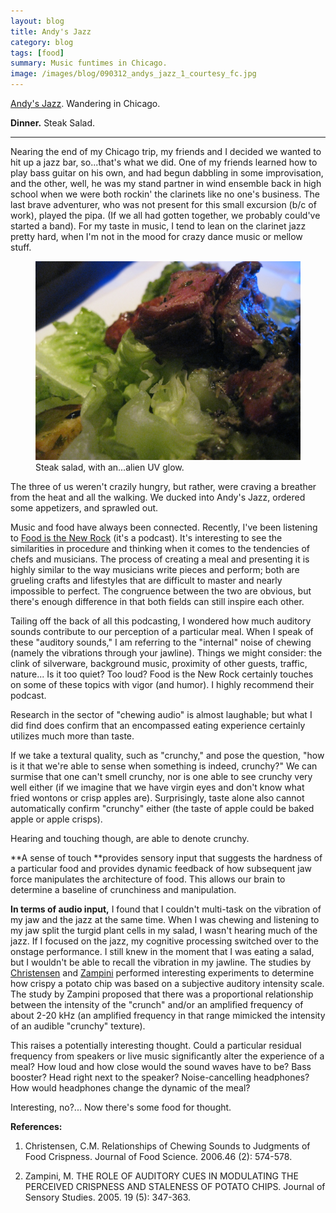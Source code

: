 ```yaml
---
layout: blog
title: Andy's Jazz
category: blog
tags: [food]  
summary: Music funtimes in Chicago.
image: /images/blog/090312_andys_jazz_1_courtesy_fc.jpg
---
```


[Andy's Jazz](http://www.yelp.com/biz/andys-jazz-club-chicago-2). Wandering in Chicago.

**Dinner.** Steak Salad.

---

Nearing the end of my Chicago trip, my friends and I decided we wanted to hit up a jazz bar, so...that's what we did. One of my friends learned how to play bass guitar on his own, and had begun dabbling in some improvisation, and the other, well, he was my stand partner in wind ensemble back in high school when we were both rockin' the clarinets like no one's business. The last brave adventurer, who was not present for this small excursion (b/c of work), played the pipa. (If we all had gotten together, we probably could've started a band). For my taste in music, I tend to lean on the clarinet jazz pretty hard, when I'm not in the mood for crazy dance music or mellow stuff.

<figure>
    <img src="/images/blog/090312_andys_jazz_1_courtesy_fc.jpg"></img>
    <figcaption>Steak salad, with an...alien UV glow.</figcaption>
</figure>

The three of us weren't crazily hungry, but rather, were craving a breather from the heat and all the walking. We ducked into Andy's Jazz, ordered some appetizers, and sprawled out.

Music and food have always been connected. Recently, I've been listening to [Food is the New Rock](http://www.foodisthenewrock.com/) (it's a podcast). It's interesting to see the similarities in procedure and thinking when it comes to the tendencies of chefs and musicians. The process of creating a meal and presenting it is highly similar to the way musicians write pieces and perform; both are grueling crafts and lifestyles that are difficult to master and nearly impossible to perfect. The congruence between the two are obvious, but there's enough difference in that both fields can still inspire each other.

Tailing off the back of all this podcasting, I wondered how much auditory sounds contribute to our perception of a particular meal. When I speak of these "auditory sounds," I am referring to the "internal" noise of chewing (namely the vibrations through your jawline). Things we might consider: the clink of silverware, background music, proximity of other guests, traffic, nature... Is it too quiet? Too loud? Food is the New Rock certainly touches on some of these topics with vigor (and humor). I highly recommend their podcast.

Research in the sector of "chewing audio" is almost laughable; but what I did find does confirm that an encompassed eating experience certainly utilizes much more than taste.

If we take a textural quality, such as "crunchy," and pose the question, "how is it that we're able to sense when something is indeed, crunchy?" We can surmise that one can't smell crunchy, nor is one able to see crunchy very well either (if we imagine that we have virgin eyes and don't know what fried wontons or crisp apples are). Surprisingly, taste alone also cannot automatically confirm "crunchy" either (the taste of apple could be baked apple or apple crisps).

Hearing and touching though, are able to denote crunchy.

**A sense of touch **provides sensory input that suggests the hardness of a particular food and provides dynamic feedback of how subsequent jaw force manipulates the architecture of food. This allows our brain to determine a baseline of crunchiness and manipulation.

**In terms of audio input,** I found that I couldn't multi-task on the vibration of my jaw and the jazz at the same time. When I was chewing and listening to my jaw split the turgid plant cells in my salad, I wasn't hearing much of the jazz. If I focused on the jazz, my cognitive processing switched over to the onstage performance. I still knew in the moment that I was eating a salad, but I wouldn't be able to recall the vibration in my jawline. The studies by [Christensen](http://onlinelibrary.wiley.com/doi/10.1111/j.1365-2621.1981.tb04914.x/abstract) and [Zampini](http://onlinelibrary.wiley.com/doi/10.1111/j.1745-459x.2004.080403.x/abstract?deniedAccessCustomisedMessage=&userIsAuthenticated=false) performed interesting experiments to determine how crispy a potato chip was based on a subjective auditory intensity scale. The study by Zampini proposed that there was a proportional relationship between the intensity of the "crunch" and/or an amplified frequency of about 2-20 kHz (an amplified frequency in that range mimicked the intensity of an audible "crunchy" texture).

This raises a potentially interesting thought. Could a particular residual frequency from speakers or live music significantly alter the experience of a meal? How loud and how close would the sound waves have to be? Bass booster? Head right next to the speaker? Noise-cancelling headphones? How would headphones change the dynamic of the meal?

Interesting, no?... Now there's some food for thought.

**References:**

1. Christensen, C.M. Relationships of Chewing Sounds to Judgments of Food Crispness. Journal of Food Science. 2006.46 (2): 574-578.

2. Zampini, M. THE ROLE OF AUDITORY CUES IN MODULATING THE PERCEIVED CRISPNESS AND STALENESS OF POTATO CHIPS. Journal of Sensory Studies. 2005. 19 (5): 347-363.

 
